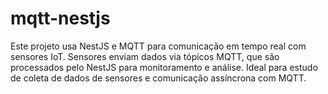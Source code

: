 # mqtt-nestjs
Este projeto usa NestJS e MQTT para comunicação em tempo real com sensores IoT. Sensores enviam dados via tópicos MQTT, que são processados pelo NestJS para monitoramento e análise. Ideal para estudo de coleta de dados de sensores e comunicação assíncrona com MQTT.
